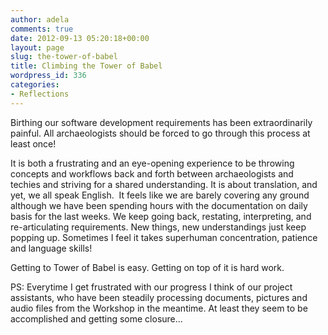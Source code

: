 ```yaml
---
author: adela
comments: true
date: 2012-09-13 05:20:18+00:00
layout: page
slug: the-tower-of-babel
title: Climbing the Tower of Babel
wordpress_id: 336
categories:
- Reflections
---
```


Birthing our software development requirements has been extraordinarily painful. All archaeologists should be forced to go through this process at least once!

It is both a frustrating and an eye-opening experience to be throwing concepts and workflows back and forth between archaeologists and techies and striving for a shared understanding. It is about translation, and yet, we all speak English.  It feels like we are barely covering any ground although we have been spending hours with the documentation on daily basis for the last weeks. We keep going back, restating, interpreting, and re-articulating requirements. New things, new understandings just keep popping up. Sometimes I feel it takes superhuman concentration, patience and language skills!

Getting to Tower of Babel is easy. Getting on top of it is hard work.

PS: Everytime I get frustrated with our progress I think of our project assistants, who have been steadily processing documents, pictures and audio files from the Workshop in the meantime. At least they seem to be accomplished and getting some closure...
